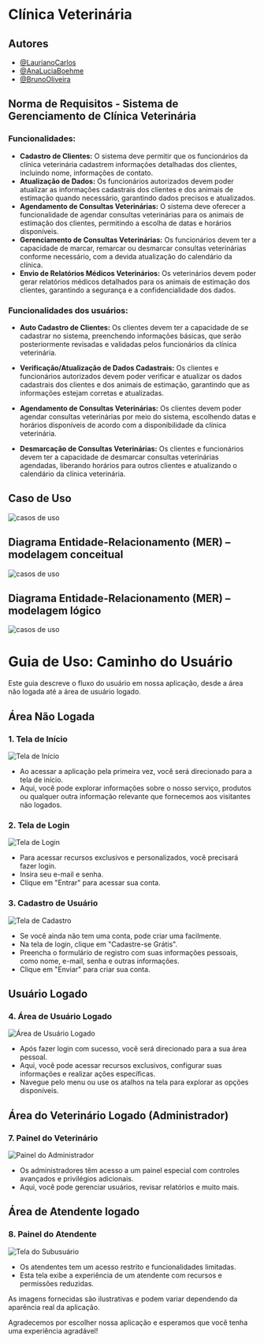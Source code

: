 
# Clínica Veterinária 

## Autores

- [@LaurianoCarlos](https://www.github.com/LaurianoCarlos)
- [@AnaLuciaBoehme](https://www.github.com/AnaLuciaBoehme)
- [@BrunoOliveira](https://www.github.com/LowNur)


## Norma de Requisitos - Sistema de Gerenciamento de Clínica Veterinária

### Funcionalidades:
- **Cadastro de Clientes:** O sistema deve permitir que os funcionários da clínica veterinária cadastrem informações detalhadas dos clientes, incluindo nome, informações de contato.
- **Atualização de Dados:** Os funcionários autorizados devem poder atualizar as informações cadastrais dos clientes e dos animais de estimação quando necessário, garantindo dados precisos e atualizados.
- **Agendamento de Consultas Veterinárias:** O sistema deve oferecer a funcionalidade de agendar consultas veterinárias para os animais de estimação dos clientes, permitindo a escolha de datas e horários disponíveis.
- **Gerenciamento de Consultas Veterinárias:** Os funcionários devem ter a capacidade de marcar, remarcar ou desmarcar consultas veterinárias conforme necessário, com a devida atualização do calendário da clínica.
- **Envio de Relatórios Médicos Veterinários:** Os veterinários devem poder gerar relatórios médicos detalhados para os animais de estimação dos clientes, garantindo a segurança e a confidencialidade dos dados.

### Funcionalidades dos usuários: 
- **Auto Cadastro de Clientes:** Os clientes devem ter a capacidade de se cadastrar no sistema, preenchendo informações básicas, que serão posteriormente revisadas e validadas pelos funcionários da clínica veterinária.

- **Verificação/Atualização de Dados Cadastrais:** Os clientes e funcionários autorizados devem poder verificar e atualizar os dados cadastrais dos clientes e dos animais de estimação, garantindo que as informações estejam corretas e atualizadas.

- **Agendamento de Consultas Veterinárias:** Os clientes devem poder agendar consultas veterinárias por meio do sistema, escolhendo datas e horários disponíveis de acordo com a disponibilidade da clínica veterinária.

- **Desmarcação de Consultas Veterinárias:** Os clientes e funcionários devem ter a capacidade de desmarcar consultas veterinárias agendadas, liberando horários para outros clientes e atualizando o calendário da clínica veterinária.


## Caso de Uso
![casos de uso](project/image/caso_de_uso_clinica.jpg)

## Diagrama Entidade-Relacionamento (MER) – modelagem conceitual
![casos de uso](project/image/modelagem_conceitual.png)

## Diagrama Entidade-Relacionamento (MER) – modelagem lógico
![casos de uso](project/image/modelagem_logica.png)




# Guia de Uso: Caminho do Usuário

Este guia descreve o fluxo do usuário em nossa aplicação, desde a área não logada até a área de usuário logado.

## Área Não Logada

### 1. Tela de Início

![Tela de Início](project/image/tela_de_inicio.png)

- Ao acessar a aplicação pela primeira vez, você será direcionado para a tela de início.
- Aqui, você pode explorar informações sobre o nosso serviço, produtos ou qualquer outra informação relevante que fornecemos aos visitantes não logados.

### 2. Tela de Login

![Tela de Login](project/image/tela_login.png)

- Para acessar recursos exclusivos e personalizados, você precisará fazer login.
- Insira seu e-mail e senha.
- Clique em "Entrar" para acessar sua conta.

### 3. Cadastro de Usuário

![Tela de Cadastro](project/image/cadastro_usuario.png)

- Se você ainda não tem uma conta, pode criar uma facilmente.
- Na tela de login, clique em "Cadastre-se Grátis".
- Preencha o formulário de registro com suas informações pessoais, como nome, e-mail, senha e outras informações.
- Clique em "Enviar" para criar sua conta.

## Usuário Logado

### 4. Área de Usuário Logado

![Área de Usuário Logado](project/image/usuario_logado.png)

- Após fazer login com sucesso, você será direcionado para a sua área pessoal.
- Aqui, você pode acessar recursos exclusivos, configurar suas informações e realizar ações específicas.
- Navegue pelo menu ou use os atalhos na tela para explorar as opções disponíveis.

##  Área do Veterinário Logado (Administrador)
### 7. Painel do Veterinário

![Painel do Administrador](project/image/painel_adm.PNG)

- Os administradores têm acesso a um painel especial com controles avançados e privilégios adicionais.
- Aqui, você pode gerenciar usuários, revisar relatórios e muito mais.

##  Área de Atendente logado

### 8. Painel do Atendente

![Tela do Subusuário](project/image/painel_atendente.PNG)

- Os atendentes tem um acesso restrito e funcionalidades limitadas.
- Esta tela exibe a experiência de um atendente com recursos e permissões reduzidas.

As imagens fornecidas são ilustrativas e podem variar dependendo da aparência real da aplicação.

Agradecemos por escolher nossa aplicação e esperamos que você tenha uma experiência agradável!